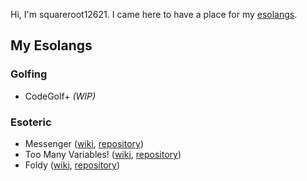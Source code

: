 Hi, I'm squareroot12621. I came here to have a place for my [esolangs](https://en.wikipedia.org/wiki/Esoteric_programming_language).
## My Esolangs
### Golfing
* CodeGolf+ *(WIP)*
### Esoteric
* Messenger ([wiki](https://esolangs.org/wiki/Messenger), [repository](https://github.com/squareroot12621/messenger-language))
* Too Many Variables! ([wiki](https://esolangs.org/wiki/Too_Many_Variables!), [repository](https://github.com/squareroot12621/toomanyvariables/))
* Foldy ([wiki](https://esolangs.org/wiki/Foldy), [repository](https://github.com/squareroot12621/foldy-language))
